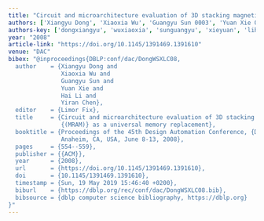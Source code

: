 ```yaml
---
title: "Circuit and microarchitecture evaluation of 3D stacking magnetic RAM (MRAM) as a universal memory replacement"
authors: ['Xiangyu Dong', 'Xiaoxia Wu', 'Guangyu Sun 0003', 'Yuan Xie 0001', 'Hai Li 0001', 'Yiran Chen']
authors-key: ['dongxiangyu', 'wuxiaoxia', 'sunguangyu', 'xieyuan', 'lihai', 'chenyiran']
year: "2008"
article-link: "https://doi.org/10.1145/1391469.1391610"
venue: "DAC"
bibex: "@inproceedings{DBLP:conf/dac/DongWSXLC08,
  author    = {Xiangyu Dong and
               Xiaoxia Wu and
               Guangyu Sun and
               Yuan Xie and
               Hai Li and
               Yiran Chen},
  editor    = {Limor Fix},
  title     = {Circuit and microarchitecture evaluation of 3D stacking magnetic {RAM}
               {(MRAM)} as a universal memory replacement},
  booktitle = {Proceedings of the 45th Design Automation Conference, {DAC} 2008,
               Anaheim, CA, USA, June 8-13, 2008},
  pages     = {554--559},
  publisher = {{ACM}},
  year      = {2008},
  url       = {https://doi.org/10.1145/1391469.1391610},
  doi       = {10.1145/1391469.1391610},
  timestamp = {Sun, 19 May 2019 15:46:40 +0200},
  biburl    = {https://dblp.org/rec/conf/dac/DongWSXLC08.bib},
  bibsource = {dblp computer science bibliography, https://dblp.org}
}"
---
```

